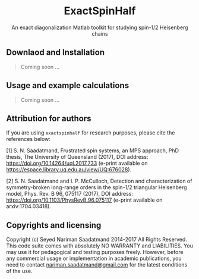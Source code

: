 <h1 align="center">ExactSpinHalf</h1>

<p align="center">
An exact diagonalization Matlab toolkit for studying spin-1/2 Heisenberg chains
</p>
  
## Downlaod and Installation

> Coming soon ...

## Usage and example calculations

> Coming soon ...

## Attribution for authors
If you are using `exactspinhalf` for research purposes, please cite the references below:

[1] S. N. Saadatmand, Frustrated spin systems, an MPS approach, PhD thesis, The University of Queensland (2017), DOI address: https://doi.org/10.14264/uql.2017.733 (e-print available on https://espace.library.uq.edu.au/view/UQ:676028).

[2] S. N. Saadatmand and I. P. McCulloch, Detection and characterization of symmetry-broken long-range orders in the spin-1/2 triangular Heisenberg model, Phys. Rev. B 96, 075117 (2017), DOI address: https://doi.org/10.1103/PhysRevB.96.075117 (e-print available on arxiv:1704.03418).

## Copyrights and licensing 
Copyright (c) Seyed Nariman Saadatmand 2014-2017 All Rights Reserved. This code suite comes with absolutely NO WARRANTY and LIABILITIES. You may use it for pedagogical and testing purposes freely. However, before any commercial usage or implementation in academic publications, you need to contact nariman.saadatmand@gmail.com for the latest conditions of the use. 
